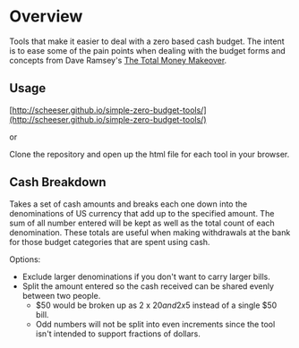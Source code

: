 # Overview
Tools that make it easier to deal with a zero based cash budget. The intent is to ease some of the pain points when dealing with the budget forms and concepts from Dave Ramsey's [The Total Money Makeover](http://www.daveramsey.com/fpu/home/).

## Usage
[http://scheeser.github.io/simple-zero-budget-tools/](http://scheeser.github.io/simple-zero-budget-tools/)

or

Clone the repository and open up the html file for each tool in your browser.

## Cash Breakdown
Takes a set of cash amounts and breaks each one down into the denominations of US currency that add up to the specified amount. The sum of all number entered will be kept as well as the total count of each denomination. These totals are useful when making withdrawals at the bank for those budget categories that are spent using cash.

Options:
- Exclude larger denominations if you don't want to carry larger bills.
- Split the amount entered so the cash received can be shared evenly between two people.
    - $50 would be broken up as 2 x $20 and 2x$5 instead of a single $50 bill.
    - Odd numbers will not be split into even increments since the tool isn't intended to support fractions of dollars.

